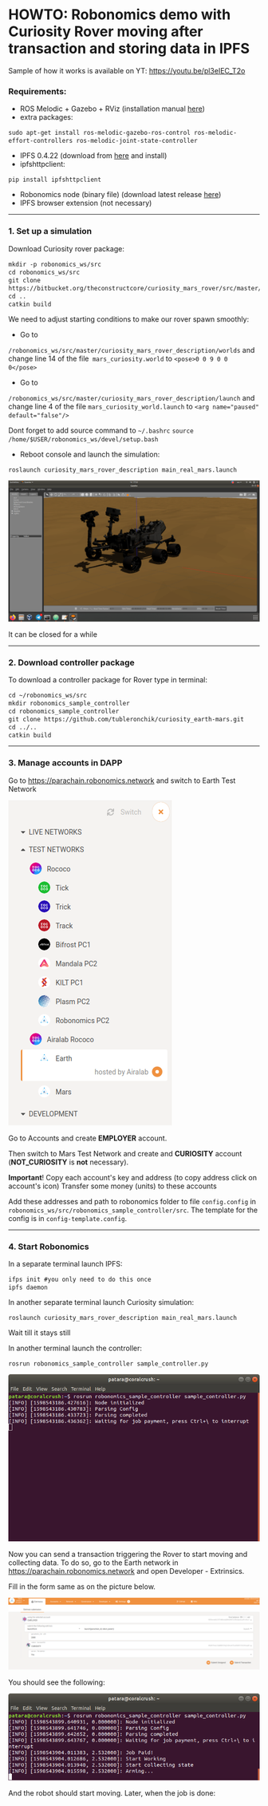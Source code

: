 # HOWTO: Robonomics demo with Curiosity Rover moving after transaction and storing data in IPFS
Sample of how it works is available on YT: https://youtu.be/pl3eIEC_T2o
### Requirements:
- ROS Melodic + Gazebo + RViz (installation manual [here](http://wiki.ros.org/melodic/Installation))
- extra packages:
```shell
sudo apt-get install ros-melodic-gazebo-ros-control ros-melodic-effort-controllers ros-melodic-joint-state-controller
```
- IPFS 0.4.22 (download from [here](https://dist.ipfs.io/go-ipfs/v0.4.22/go-ipfs_v0.4.22_linux-386.tar.gz) and install)
- ipfshttpclient:
```shell
pip install ipfshttpclient
```
- Robonomics node (binary file) (download latest release [here](https://github.com/airalab/robonomics/releases))
- IPFS browser extension (not necessary)

------------

### 1. Set up a simulation
Download Curiosity rover package:
```shell
mkdir -p robonomics_ws/src
cd robonomics_ws/src
git clone https://bitbucket.org/theconstructcore/curiosity_mars_rover/src/master/
cd ..
catkin build
```
We need to adjust starting conditions to make our rover spawn smoothly:
- Go to

`/robonomics_ws/src/master/curiosity_mars_rover_description/worlds` and change line 14 of the file` mars_curiosity.world` to 
`<pose>0 0 9 0 0 0</pose>`

- Go to

`/robonomics_ws/src/master/curiosity_mars_rover_description/launch` and change line 4 of the file `mars_curiosity_world.launch` to 
`<arg name="paused" default="false"/>`

Dont forget to add source command to `~/.bashrc`
`source /home/$USER/robonomics_ws/devel/setup.bash`


- Reboot console and launch the simulation:

```shell
roslaunch curiosity_mars_rover_description main_real_mars.launch
```
![Curiosity](https://github.com/PaTara43/media/blob/master/Screenshot%20from%202020-08-27%2017-22-28.png?raw=true "Curiosity")

It can be closed for a while

------------

### 2. Download controller package
To download a controller package for Rover type in terminal:
```shell
cd ~/robonomics_ws/src
mkdir robonomics_sample_controller
cd robonomics_sample_controller
git clone https://github.com/tubleronchik/curiosity_earth-mars.git
cd ../..
catkin build
```

------------

### 3. Manage accounts in DAPP


Go to https://parachain.robonomics.network and switch to Earth Test Network

![Earth](https://github.com/tubleronchik/curiosity_earth-mars/blob/main/media/networks.png "Earth")

Go to Accounts and create **EMPLOYER** account. 

Then switch to Mars Test Network and create and **CURIOSITY** account (**NOT_CURIOSITY** is **not** necessary).

**Important**! Copy each account's key and address (to copy address click on account's icon)
Transfer some money (units) to these accounts

Add these addresses and path to robonomics folder to file `config.config` in `robonomics_ws/src/robonomics_sample_controller/src`. The template for the config is in `config-template.config`.

------------


### 4. Start Robonomics
In a separate terminal launch IPFS:
```shell
ifps init #you only need to do this once
ipfs daemon
```

In another separate terminal launch Curiosity simulation:
```shell
roslaunch curiosity_mars_rover_description main_real_mars.launch
```
Wait till it stays still

In another terminal launch the controller:
```shell
rosrun robonomics_sample_controller sample_controller.py
```
![Running controller](https://github.com/PaTara43/media/blob/master/Screenshot%20from%202020-08-27%2018-46-30.png?raw=true "Running controller")

Now you can send a transaction triggering the Rover to start moving and collecting data. To do so, go to the Earth network in https://parachain.robonomics.network and open Developer - Extrinsics. 

Fill in the form same as on the picture below. 


![Form](https://github.com/tubleronchik/curiosity_earth-mars/blob/main/media/form.png "Form")


You should see the following:

![Arming](https://github.com/PaTara43/media/blob/master/Screenshot%20from%202020-08-27%2018-58-36.png?raw=true "Arming")

And the robot should start moving. Later, when the job is done:




